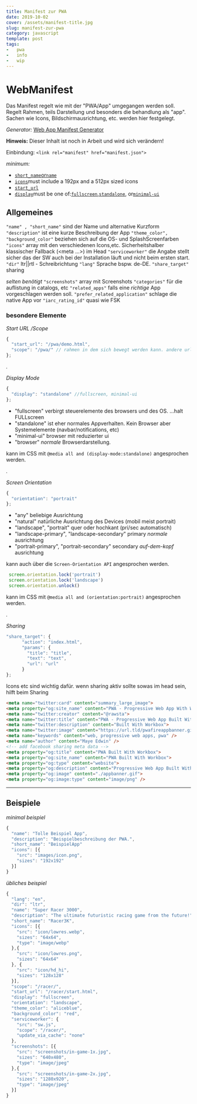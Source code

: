 ```yaml
---
title: Manifest zur PWA
date: 2019-10-02
cover: /assets/manifest-title.jpg
slug: manifest-zur-pwa
category: javascript
template: post
tags:
-   pwa
-   info
-   wip
---
```

# WebManifest

Das Manifest regelt wie mit der "PWA/App" umgegangen werden soll.
Regelt Rahmen, teils Darstellung und besonders die behandlung als "app".
Sachen wie Icons, Bildschirmausrichtung, etc. werden hier festgelegt.

_Generator:_ [Web App Manifest Generator](https://tomitm.github.io/appmanifest/)

**Hinweis:** Dieser Inhalt ist noch in Arbeit und wird sich verändern!


Einbindung: ``<link rel="manifest" href="manifest.json">``

*minimum:*
*   [`short_name`or`name`](https://developers.google.com/web/fundamentals/web-app-manifest/#name)
*   [`icons`](https://developers.google.com/web/fundamentals/web-app-manifest/#icons)must include a 192px and a 512px sized icons
*   [`start_url`](https://developers.google.com/web/fundamentals/web-app-manifest/#start-url)
*   [`display`](https://developers.google.com/web/fundamentals/web-app-manifest/#display)must be one of:[`fullscreen`](https://developers.google.com/web/fundamentals/web-app-manifest/#display-params),[`standalone`](https://developers.google.com/web/fundamentals/web-app-manifest/#display-params), or[`minimal-ui`](https://developers.google.com/web/fundamentals/web-app-manifest/#display-params)

## Allgemeines

``"name" , "short_name"`` sind der Name und alternative Kurzform
``"description"`` ist eine kurze Beschreibung der App
``"theme_color", "background_color"`` beziehen sich auf die OS- und SplashScreenfarben
``"icons"`` array mit den verschiedenen Icons,etc.
Sicherheitshalber klassischer Fallback (<meta ...>) im Head
``"serviceworker"`` die Angabe stellt sicher das der SW auch bei der Installation läuft und nicht beim ersten start.
``"dir"`` ltr||rtl - Schreibrichtung
``"lang"`` Sprache bspw. de-DE.
``"share_target"`` sharing

_selten benötigt_
``"screenshots"`` array mit Screenshots
``"categories"`` für die auflistung in catalogs, etc
``"related_apps"`` falls eine _richtige_ App vorgeschlagen werden soll.
``"prefer_related_application"`` schlage die native App vor
``"iarc_rating_id"`` quasi wie FSK

### besondere Elemente

*Start URL /Scope*

```js
{
  "start_url": "/pwa/demo.html",
  "scope": "/pwa/" // rahmen in dem sich bewegt werden kann. andere urls werden geblockt
};
```

_._

*Display Mode*

```js
{
  "display": "standalone" //fullscreen, minimal-ui
};
```

-   "fullscreen" verbirgt steuerelemente des browsers und des OS. ...halt FULLscreen
-   "standalone" ist eher normales Appverhalten.
    Kein Browser aber Systemelemente (navbar/notifications, etc)
-   "minimal-ui" browser mit reduzierter ui
-   "browser" _normale_ Browserdarstellung.


kann im CSS mit ``@media all and (display-mode:standalone)`` angesprochen werden.

_._

*Screen Orientation*

```js
{
  "orientation": "portrait"
};
```

-   "any" beliebige Ausrichtung
-   "natural" natürliche Ausrichtung des Devices (mobil meist portrait)
-   "landscape", "portrait" quer oder hochkant (pri/sec automatisch)
-   "landscape-primary", "landscape-secondary" primary _normale_ ausrichtung
-   "portrait-primary", "portrait-secondary" secondary _auf-dem-kopf_ ausrichtung

kann auch über die ``Screen-Orientation API`` angesprochen werden.
```js
 screen.orientation.lock('portrait')
 screen.orientation.lock('landscape')
 screen.orientation.unlock()
```

kann im CSS mit ``@media all and (orientation:portrait)`` angesprochen werden.

_._

*Sharing*

```js
"share_target": {
      "action": "index.html",
      "params": {
        "title": "title",
        "text": "text",
        "url": "url"
      }
};
```

Icons etc sind wichtig dafür.
wenn sharing aktiv sollte sowas im head sein, hilft beim Sharing
```html
<meta name="twitter:card" content="summary_large_image">
<meta property="og:site_name" content="PWA - Progressive Web App With Workbox">
<meta name="twitter:creator" content="@rawsta">
<meta name="twitter:title" content="PWA - Progressive Web App Built With Workbox">
<meta name="twitter:description" content="Built With Workbox">
<meta name="twitter:image" content="https://url.tld/pwafireappbanner.gif">
<meta name="keywords" content="web, progressive web apps, pwa" />
<meta name="author" content="Maye Edwin" />
<!-- add facebook sharing meta data -->
<meta property="og:title" content="PWA Built With Workbox">
<meta property="og:site_name" content="PWA Built With Workbox">
<meta property="og:type" content="website">
<meta property="og:description" content="Progressive Web App Built With Workbox">
<meta property="og:image" content="./appbanner.gif">
<meta property="og:image:type" content="image/png" />
```




---
## Beispiele

*minimal beispiel*
```js
{
  "name": "Tolle Beispiel App",
  "description": "Beispielbeschreibung der PWA.",
  "short_name": "BeispielApp"
  "icons": [{
    "src": "images/icon.png",
    "sizes": "192x192"
  }]
}
```

*übliches beispiel*
```js
{
  "lang": "en",
  "dir": "ltr",
  "name": "Super Racer 3000",
  "description": "The ultimate futuristic racing game from the future!",
  "short_name": "Racer3K",
  "icons": [{
    "src": "icon/lowres.webp",
    "sizes": "64x64",
    "type": "image/webp"
  },{
    "src": "icon/lowres.png",
    "sizes": "64x64"
  }, {
    "src": "icon/hd_hi",
    "sizes": "128x128"
  }],
  "scope": "/racer/",
  "start_url": "/racer/start.html",
  "display": "fullscreen",
  "orientation": "landscape",
  "theme_color": "aliceblue",
  "background_color": "red",
  "serviceworker": {
    "src": "sw.js",
    "scope": "/racer/",
    "update_via_cache": "none"
  },
  "screenshots": [{
    "src": "screenshots/in-game-1x.jpg",
    "sizes": "640x480",
    "type": "image/jpeg"
  },{
    "src": "screenshots/in-game-2x.jpg",
    "sizes": "1280x920",
    "type": "image/jpeg"
  }]
}
```

